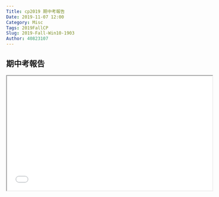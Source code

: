 ```yaml
---
Title: cp2019 期中考報告
Date: 2019-11-07 12:00
Category: Misc
Tags: 2019FallCP
Slug: 2019-Fall-Win10-1903
Author: 40823107
---
```


期中考報告
----
<p><iframe width="560" height="314" allowfullscreen="allowfullscreen" src="//www.youtube.com/embed/Exwm3h6yJVw"></ifarme></p>